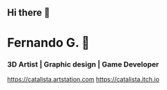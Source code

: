 ## Hi there 👋

<!--
**catalista/catalista** is a ✨ _special_ ✨ repository because its `README.md` (this file) appears on your GitHub profile.

Here are some ideas to get you started:

- 🔭 I’m currently working on ...
- 🌱 I’m currently learning ...
- 👯 I’m looking to collaborate on ...
- 🤔 I’m looking for help with ...
- 💬 Ask me about ...
- 📫 How to reach me: ...
- 😄 Pronouns: ...
- ⚡ Fun fact: ...
-->

# Fernando G. 🎨
### 3D Artist | Graphic design | Game Developer
https://catalista.artstation.com
https://catalista.itch.io

<!--
**Ubicación:** Madrid, España  
**Contacto:** [Sitio web personal](https://linktr.ee/catalista)

---

## 🎨 **Acerca de mí**
Con formación en Bellas Artes y más de diez años de experiencia, mi pasión por la informática y la animación en 3D me ha llevado a trabajar en diversas disciplinas creativas. Mis áreas principales son:

- **Producción 3D** (Blender, Maya, 3DS Max, ZBrush, Photoshop):
  - Modelado (high y low poly), mapeo UV, shading, texturizado, rigging y animación.
- **Diseño gráfico** (Photoshop, InDesign, Illustrator):
  - Retoque fotográfico, creación de imágenes e ilustraciones, maquetación.
- **Edición de video y post-producción** (Premiere Pro, After Effects):
  - Videos para presentaciones y proyectos.

Actualmente, exploro el uso de motores de videojuegos (Unreal Engine y Unity) e inteligencia artificial orientada a la creación de imágenes (ComfyUI).

---

## 💼 **Experiencia**
### **3D Artist | Diseñador Gráfico | Game Developer**
_Estatus:_ En búsqueda activa de empleo _(Mar 2022 - Actualidad)_  
- Especialización en modelado de props, personajes y entornos.
- Herramientas: Blender, Maya, Unreal Engine, Unity, Photoshop, After Effects.

### **Product Designer - Graphic Designer - 3D**  
_H91 INVESTMENTS S.L._ _(Ago 2021 - Feb 2022)_  
- Diseño de packaging cumpliendo normativas.
- Modelado y animación 3D para visualización.
- Supervisión de proveedores internacionales.

### **3D - Graphic Designer**  
_El Corte Inglés_ _(Sep 2010 - Jun 2021)_  
- Diseño de campañas publicitarias y presentación de proyectos 3D.
- Maquetación a nivel nacional con Adobe Suite.

---

## 📚 **Educación**
- **Centro de Referencia Nacional en Desarrollo Informático y Comunicaciones (Getafe)**:  
  - Desarrollo de videojuegos con Unreal Engine 5 (2023-2024)
  - Desarrollo de videojuegos con Unity (2023)
- **Universidad Complutense de Madrid**:  
  - Licenciatura en Bellas Artes (1999-2005)

---

## 🏆 **Certificaciones y Cursos**
- Autodesk Maya (2007)
- Creación de Retratos 3D Realistas (2022)
- Diseño de videojuegos (2022)

---

## 🗣️ **Idiomas**
- Español: Nativo/Bilingüe  
- Inglés: Competencia básica limitada  
- Italiano: Competencia básica profesional  

---

**¡Descubre más sobre mí!**  
[Portafolio y enlaces](https://linktr.ee/catalista)

-->
